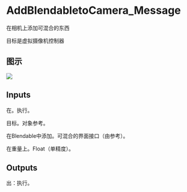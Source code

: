# AddBlendabletoCamera_Message

在相机上添加可混合的东西

目标是虚拟摄像机控制器

## 图示

![]($-20221218-21271682.png)

## Inputs

在。执行。

目标。对象参考。

在Blendable中添加。可混合的界面接口（由参考）。

在重量上。Float（单精度）。  

## Outputs

出：执行。
